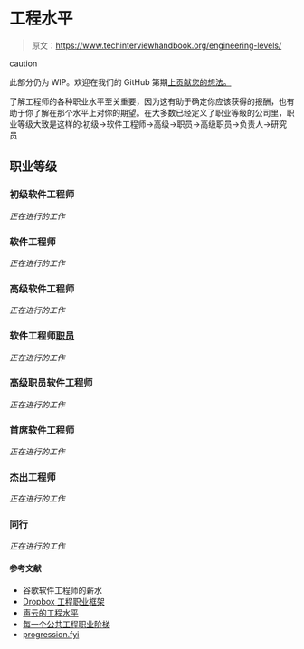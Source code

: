 # 工程水平

> 原文：<https://www.techinterviewhandbook.org/engineering-levels/>

caution

此部分仍为 WIP。欢迎在我们的 GitHub 第期[上贡献您的想法。](https://github.com/yangshun/tech-interview-handbook/issues/222)

了解工程师的各种职业水平至关重要，因为这有助于确定你应该获得的报酬，也有助于你了解在那个水平上对你的期望。在大多数已经定义了职业等级的公司里，职业等级大致是这样的:初级→软件工程师→高级→职员→高级职员→负责人→研究员

## 职业等级[](#career-levels "Direct link to heading")

### 初级软件工程师[](#junior-software-engineer "Direct link to heading")

*正在进行的工作*

### 软件工程师[](#software-engineer "Direct link to heading")

*正在进行的工作*

### 高级软件工程师[](#senior-software-engineer "Direct link to heading")

*正在进行的工作*

### 软件工程师[职员](#staff-software-engineer "Direct link to heading")

*正在进行的工作*

### 高级职员软件工程师[](#senior-staff-software-engineer "Direct link to heading")

*正在进行的工作*

### 首席软件工程师[](#principal-software-engineer "Direct link to heading")

*正在进行的工作*

### 杰出工程师[](#distinguished-engineer "Direct link to heading")

*正在进行的工作*

### 同行[](#fellow "Direct link to heading")

*正在进行的工作*

#### 参考文献[](#references "Direct link to heading")

*   谷歌软件工程师的薪水
*   [Dropbox 工程职业框架](https://dropbox.github.io/dbx-career-framework/overview.html)
*   [声云的工程水平](https://developers.soundcloud.com/blog/engineering-levels)
*   [每一个公共工程职业阶梯](https://www.swyx.io/career-ladders)
*   [progression.fyi](https://progression.fyi/)

